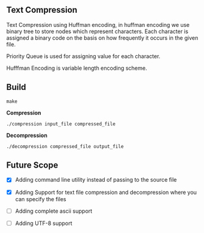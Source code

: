 ## Text Compression

Text Compression using Huffman encoding, in huffman encoding we use binary tree to store nodes which represent characters. Each character is assigned a binary code on the basis on how frequently it occurs in the given file.

Priority Queue is used for assigning value for each character.

  

Hufffman Encoding is variable length encoding scheme.

  

## Build

`make`

**Compression**

`./compression input_file compressed_file`

**Decompression**

`./decompression compressed_file output_file`


## Future Scope
- [x] Adding command line utility instead of passing to the source file

- [x] Adding Support for text file compression and decompression where you can specify the files
- [ ] Adding complete ascii support
- [ ] Adding UTF-8 support 
